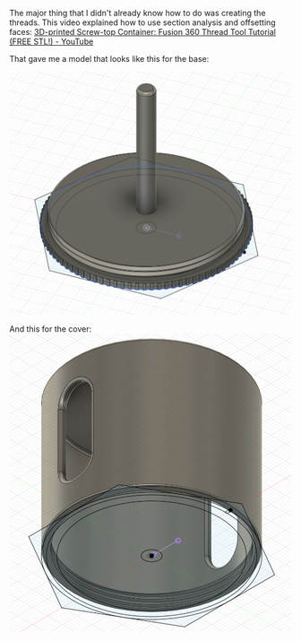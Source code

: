 The major thing that I didn't already know how to do was creating the threads. This video explained how to use section analysis and offsetting faces: [3D-printed Screw-top Container: Fusion 360 Thread Tool Tutorial (FREE STL!) - YouTube](https://www.youtube.com/watch?v=UWMlJ_kNNMU)

That gave me a model that looks like this for the base:

![](Pasted%20image%2020241128120105.png)

And this for the cover:
![](Pasted%20image%2020241128120218.png)